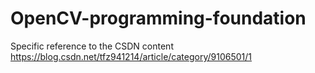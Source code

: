 # OpenCV-programming-foundation
Specific reference to the CSDN content https://blog.csdn.net/tfz941214/article/category/9106501/1
